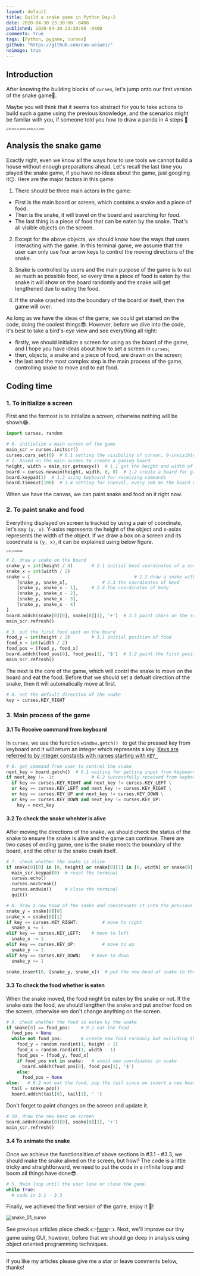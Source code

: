 ```yaml
---
layout: default
title: Build a snake game in Python Day-2
date: 2020-04-30 23:30:00 -0400
published: 2020-04-30 23:30:00 -0400
comments: true
tags: [Python, pygame, curses]
github: "https://github.com/cao-weiwei/"
noimage: true
---
```


## Introduction

After knowing the building blocks of `curses`, let's jump onto our first version of the snake game🧐. 

<!--more-->

Maybe you will think that it seems too abstract for you to take actions to build such a game using the previous knowledge, and the scenarios might be familar with you, if someone told you how to draw a panda in 4 steps 🤨

<img src="/assets/images/posts/Build_a_Snake_Game_in_Python_Day_02/01_how_to_drawa_panda_in_4_steps.png" alt="01_how_to_drawa_panda_in_4_steps" style="zoom:40%;" />

## Analysis the snake game

Exactly right, even we know all the ways how to use tools we cannot build a house without enough preparations ahead. Let's recall the last time you played the snake game, if you have no ideas about the game, just googling it😏.  Here are the major factors in this game:

1. There should be three main actors in the game:

- First is the main board or screen, which contains a snake and a piece of food. 
- Then is the snake, it will travel on the board and searching for food. 
- The last thing is a piece of food that can be eaten by the snake. That's all visible objects on the screen.

2. Except for the above objects, we should know how the ways that users interacting with the game. In this terminal game, we assume that the user can only use four arrow keys to control the moving directions of the snake. 

3. Snake is controlled by users and the main purpose of the game is to eat as much as possible food, so every time a piece of food is eaten by the snake it will show on the board randomly and the snake will get lengthened due to eating the food. 
4. If the snake crashed into the boundary of the board or itself, then the game will over.

As long as we have the ideas of the game, we could get started on the code, doing the coolest things😎. However, before we dive into the code, it's best to take a bird's-eye view and see everything all right:

- firstly, we should initialize a screen for using as the board of the game, and I hope you have ideas about how to set a screen in `curses`;
- then,  objects, a snake and a piece of food, are drawn on the screen;
- the last and the most complex step is the main process of the game, controlling snake to move and to eat food.

## Coding time

### 1. To initialize a screen

First and the formost is to initialize a screen, otherwise nothing will be shown😂.

```python
import curses, random

# 0. initialize a main screen of the game
main_scr = curses.initscr()  
curses.curs_set(0)  # 0.1 setting the visibility of cursor, 0-invisible, 1-normal, 2-strong
# 1. based on the main screen to create a gaming board
height, width = main_scr.getmaxyx()  # 1.1 get the height and width of the main screen
board = curses.newwin(height, width, 0, 0)  # 1.2 create a board for gaming
board.keypad(1)  # 1.3 using keyboard for receiving commands
board.timeout(100)  # 1.4 setting for inerval, every 100 ms the board will get a char from user
```

When we have the canvas, we can paint snake and food on it right now.

### 2. To paint snake and food

Everything displayed on screen is tracked by using a pair of coordinate, let's say `(y, x)`. Y-asixs represents the height of the object and x-asixs represents the width of the object. If we draw a box on a screen and its coordinate is `(y, x)`, it can be explained using below figure.   

<img src="/assets/images/posts/Build_a_Snake_Game_in_Python_Day_02/02_coordinate.png" alt="02_coordinate" style="zoom:40%;" />

```python
# 2. draw a snake on the board
snake_y = int(height / 4)  		# 2.1 initial head coordinates of a snake
snake_x = int(width / 2)
snake = [  										# 2.2 draw a snake with coordinates on the board
    [snake_y, snake_x],  			# 2.3 the coordinates of head
    [snake_y, snake_x - 1],  	# 2.4 the coordinates of body
    [snake_y, snake_x - 2],
    [snake_y, snake_x - 3],
    [snake_y, snake_x - 4]
]
board.addch(snake[0][0], snake[0][1], '+')	# 2.5 paint chars on the screen and update screen
main_scr.refresh()

# 3. put the first food spot on the board
food_y = int(height / 2)		# 3.1 initial position of food
food_x = int(width / 2)
food_pos = [food_y, food_x]
board.addch(food_pos[0], food_pos[1], '$')  # 3.2 paint the first position of food
main_scr.refresh()
```

The next is the core of the game, which will contrl the snake to move on the board and eat the food. Before that we should set a defualt direction of the snake, then it will automatically move at first.

```python
# 4. set the default direction of the snake
key = curses.KEY_RIGHT 
```

###  3. Main process of the game

####  3.1 To Receive command from keyboard

In `curses`, we use the function `window.getch() ` to get the pressed key from keyboard and it will return an integer which represents a key. [Keys are referred to by integer constants with names starting with `KEY_`](https://docs.python.org/3/library/curses.html)

```python
# 6. get command from user to control the snake
next_key = board.getch()  # 6.1 waiting for getting input from keyboard
if next_key != -1:  			# 6.2 successfully received from keyboard
  if key == curses.KEY_RIGHT and next_key != curses.KEY_LEFT \
  or key == curses.KEY_LEFT and next_key != curses.KEY_RIGHT \
  or key == curses.KEY_UP and next_key != curses.KEY_DOWN \
  or key == curses.KEY_DOWN and next_key != curses.KEY_UP:
    key = next_key
```

#### 3.2 To check the snake whehter is alive

After moving the directions of the snake, we should check the status of the snake to ensure the snake is alive and the game can continue. There are two cases of ending game, one is the snake meets the boundary of the board, and the other is the snake crash itself.

```python
# 7. check whether the snake is alive
if snake[0][0] in [0, height] or snake[0][1] in [0, width] or snake[0] in snake[1:]:  # 7.1 cases for ending game
  main_scr.keypad(0)  # reset the terminal
  curses.echo()
  curses.nocbreak()
  curses.endwin()     # close the terminal
  quit()

# 8. draw a new head of the snake and concatenate it into the previous snake body
snake_y = snake[0][0]
snake_x = snake[0][1]
if key == curses.KEY_RIGHT:  		# move to right
  snake_x += 1
elif key == curses.KEY_LEFT:  	# move to left
  snake_x -= 1
elif key == curses.KEY_UP:  		# move to up
  snake_y -= 1
elif key == curses.KEY_DOWN:  	# move to down
  snake_y += 1

snake.insert(0, [snake_y, snake_x])  # put the new head of snake in the list
```

####  3.3 To check the food whether is eaten  

When the snake moved, the food might be eaten by the snake or not. If the snake eats the food, we should lengthen the snake and put another food on the screen, otherwise we don't change anything on the screen.

```python
# 9. check whether the food is eaten by the snake
if snake[0] == food_pos:    # 9.1 eat the food
  food_pos = None
  while not food_pos:     	# create new food randomly but excluding the coordinates in snake
    food_y = random.randint(1, height - 1)
    food_x = random.randint(1, width - 1)
    food_pos = [food_y, food_x]
    if food_pos not in snake:   # avoid new coordinates in snake
      board.addch(food_pos[0], food_pos[1], '$')
    else:
      food_pos = None
else:   # 9.2 not eat the food, pop the tail since we insert a new head before
  tail = snake.pop()
  board.addch(tail[0], tail[1], ' ')
```

Don't forget to paint changes on the screen and update it.

```python
# 10. draw the new head on screen
board.addch(snake[0][0], snake[0][1], '+')
main_scr.refresh()
```

#### 3.4 To animate the snake

Once we achieve the functionalities of above sections in #3.1 - #3.3, we should make the snake alived on the screen, but how?  The code is a little tricky and straightforward, we need to put the code in a infinite loop and boom all things have done😎.

```python
# 5. Main loop until the user lose or close the game.
while True:
  # code in 3.1 - 3.3
```

Finally, we achieved the first version of the game, enjoy it 🤩!

<img src="/assets/images/posts/Build_a_Snake_Game_in_Python_Day_01/snake_01_curse.gif" alt="snake_01_curse" style="zoom:90%;" />

See previous articles plece check 👉[here](https://cao-weiwei.github.io/posts/Build_a_Snake_Game_in_Python_Day_01/)👈.  Next, we'll improve our tiny game using GUI, however, before that we should go deep in analysis using object oriented programming techniques.

---

If you like my articles please give me a star or leave comments below, thanks!